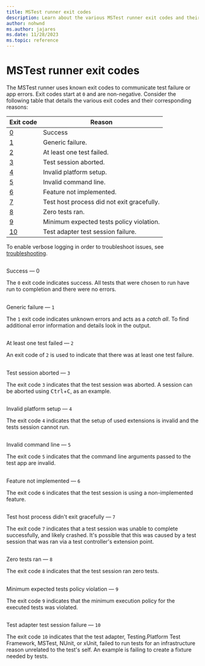 ```yaml
---
title: MSTest runner exit codes
description: Learn about the various MSTest runner exit codes and their meaning.
author: nohwnd
ms.author: jajares
ms.date: 11/28/2023
ms.topic: reference
---
```


# MSTest runner exit codes

The MSTest runner uses known exit codes to communicate test failure or app errors. Exit codes start at `0` and are non-negative. Consider the following table that details the various exit codes and their corresponding reasons:

| Exit code | Reason |
|:-----|----------|
| [0](#0) | Success |
| [1](#1) | Generic failure. |
| [2](#2) | At least one test failed. |
| [3](#3) | Test session aborted. |
| [4](#4) | Invalid platform setup. |
| [5](#5) | Invalid command line. |
| [6](#6) | Feature not implemented. |
| [7](#7) | Test host process did not exit gracefully. |
| [8](#8) | Zero tests ran. |
| [9](#9) | Minimum expected tests policy violation. |
| [10](#10) | Test adapter test session failure. |

To enable verbose logging in order to troubleshoot issues, see [troubleshooting](./unit-testing-mstest-runner-intro.md#troubleshooting).
<!-- Setting special name so we can simply link to the number from here, and from error message that is built into Microsoft.Testing.Platform source code. -->

## <a name="0"></a>
Success — 0

The `0` exit code indicates success. All tests that were chosen to run have run to completion and there were no errors.

## <a name="1"></a>
Generic failure — `1`

The `1` exit code indicates unknown errors and acts as a _catch all_. To find additional error information and details look in the output.

## <a name="2"></a>
At least one test failed — `2`

An exit code of `2` is used to indicate that there was at least one test failure.

## <a name="3"></a>
Test session aborted — `3`

The exit code `3` indicates that the test session was aborted. A session can be aborted using <kbd>Ctrl</kbd>+<kbd>C</kbd>, as an example.

## <a name="4"></a>
Invalid platform setup — `4`

The exit code `4` indicates that the setup of used extensions is invalid and the tests session cannot run.

## <a name="5"></a>
Invalid command line — `5`

The exit code `5` indicates that the command line arguments passed to the test app are invalid.

## <a name="6"></a>
Feature not implemented — `6`

The exit code `6` indicates that the test session is using a non-implemented feature.

## <a name="7"></a>
Test host process didn't exit gracefully — `7`

The exit code `7` indicates that a test session was unable to complete successfully, and likely crashed. It's possible that this was caused by a test session that was ran via a test controller's extension point.

## <a name="8"></a>
Zero tests ran — `8`

The exit code `8` indicates that the test session ran zero tests.

## <a name="9"></a>
Minimum expected tests policy violation — `9`

The exit code `9` indicates that the minimum execution policy for the executed tests was violated.

## <a name="10"></a>
Test adapter test session failure — `10`

The exit code `10` indicates that the test adapter, Testing.Platform Test Framework, MSTest, NUnit, or xUnit, failed to run tests for an infrastructure reason unrelated to the test's self. An example is failing to create a fixture needed by tests.
